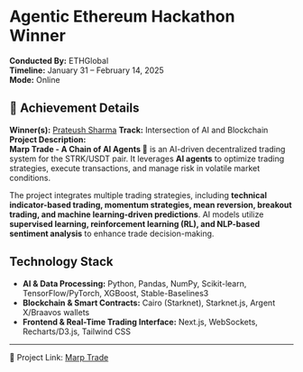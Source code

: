 # Agentic Ethereum Hackathon Winner  

**Conducted By:** ETHGlobal  
**Timeline:** January 31 – February 14, 2025  
**Mode:** Online  

## 🏅 Achievement Details  
**Winner(s):** [Prateush Sharma](https://www.linkedin.com/in/prateushsharma/)
**Track:** Intersection of AI and Blockchain  
**Project Description:**  
**Marp Trade - A Chain of AI Agents 🤖** is an AI-driven decentralized trading system for the STRK/USDT pair. It leverages **AI agents** to optimize trading strategies, execute transactions, and manage risk in volatile market conditions.  

The project integrates multiple trading strategies, including **technical indicator-based trading, momentum strategies, mean reversion, breakout trading, and machine learning-driven predictions**. AI models utilize **supervised learning, reinforcement learning (RL), and NLP-based sentiment analysis** to enhance trade decision-making.  

## Technology Stack  
- **AI & Data Processing:** Python, Pandas, NumPy, Scikit-learn, TensorFlow/PyTorch, XGBoost, Stable-Baselines3  
- **Blockchain & Smart Contracts:** Cairo (Starknet), Starknet.js, Argent X/Braavos wallets  
- **Frontend & Real-Time Trading Interface:** Next.js, WebSockets, Recharts/D3.js, Tailwind CSS  

---
🔗 Project Link: [Marp Trade](https://marp-trades.vercel.app/)
